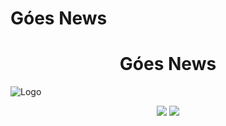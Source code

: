 # Góes News
<h1 align="center"> Góes News </h1>

![Logo](https://github.com/GuilhermePereira2005/GoesNews/blob/main/G%C3%B5esNews%20(1).png?raw=true)
<p align="center">
<img src="https://img.shields.io/badge/G%C3%B3es%20News-Home-blue"/>
<img src="https://img.shields.io/badge/STATUS-EM%20DESENVOLVIMENTO-blue"/>
